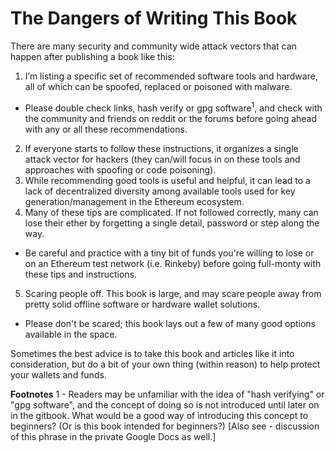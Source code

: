 # The Dangers of Writing This Book

There are many security and community wide attack vectors that can happen after publishing a book like this:

1. I’m listing a specific set of recommended software tools and hardware, all of which can be spoofed, replaced or poisoned with malware.
 - Please double check links, hash verify or gpg software<sup>1</sup>, and check with the community and friends on reddit or the forums before going ahead with any or all these recommendations.
2. If everyone starts to follow these instructions, it organizes a single attack vector for hackers (they can/will focus in on these tools and approaches with spoofing or code poisoning).
3. While recommending good tools is useful and helpful, it can lead to a lack of decentralized diversity among available tools used for key generation/management in the Ethereum ecosystem.
4. Many of these tips are complicated. If not followed correctly, many can lose their ether by forgetting a single detail, password or step along the way.
 - Be careful and practice with a tiny bit of funds you're willing to lose or on an Ethereum test network (i.e. Rinkeby) before going full-monty with these tips and instructions.
5. Scaring people off. This book is large, and may scare people away from pretty solid offline software or hardware wallet solutions.
 - Please don't be scared; this book lays out a few of many good options available in the space.

Sometimes the best advice is to take this book and articles like it into consideration, but do a bit of your own thing (within reason) to help protect your wallets and funds.

**Footnotes**
1 - Readers may be unfamiliar with the idea of "hash verifying" or "gpg software", and the concept of doing so is not introduced until later on in the gitbook. What would be a good way of introducing this concept to beginners? (Or is this book intended for beginners?) [Also see - discussion of this phrase in the private Google Docs as well.]
